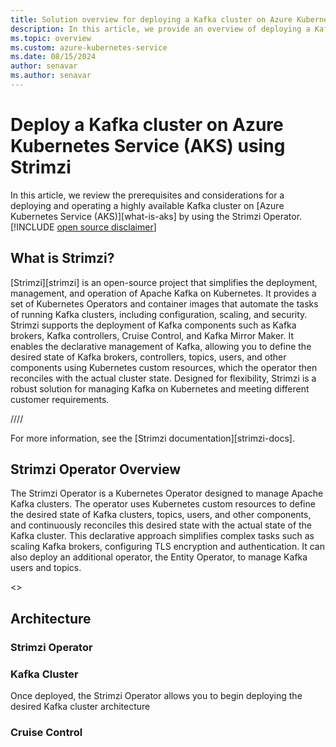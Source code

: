 ```yaml
---
title: Solution overview for deploying a Kafka cluster on Azure Kubernetes Service (AKS) using Strimzi
description: In this article, we provide an overview of deploying a Kafka cluster on Azure Kubernetes Service (AKS) using the Strimzi Operator.
ms.topic: overview
ms.custom: azure-kubernetes-service
ms.date: 08/15/2024
author: senavar
ms.author: senavar
---
```


# Deploy a Kafka cluster on Azure Kubernetes Service (AKS) using Strimzi

In this article, we review the prerequisites and considerations for a deploying and operating a highly available Kafka cluster on [Azure Kubernetes Service (AKS)][what-is-aks] by using the Strimzi Operator.
[!INCLUDE [open source disclaimer](./includes/open-source-disclaimer.md)]

## What is Strimzi?

[Strimzi][strimzi] is an open-source project that simplifies the deployment, management, and operation of Apache Kafka on Kubernetes. It provides a set of Kubernetes Operators and container images that automate the tasks of running Kafka clusters, including configuration, scaling, and security. Strimzi supports the deployment of Kafka components such as Kafka brokers, Kafka controllers, Cruise Control, and Kafka Mirror Maker. It enables the declarative management of Kafka, allowing you to define the desired state of Kafka brokers, controllers, topics, users, and other components using Kubernetes custom resources, which the operator then reconciles with the actual cluster state. Designed for flexibility, Strimzi is a robust solution for managing Kafka on Kubernetes and meeting different customer requirements.

//<insert diagram>//

For more information, see the [Strimzi documentation][strimzi-docs].

## Strimzi Operator Overview

The Strimzi Operator is a Kubernetes Operator designed to manage Apache Kafka clusters. The operator uses Kubernetes custom resources to define the desired state of Kafka clusters, topics, users, and other components, and continuously reconciles this desired state with the actual state of the Kafka cluster. This declarative approach simplifies complex tasks such as scaling Kafka brokers, configuring TLS encryption and authentication. It can also deploy an additional operator, the Entity Operator, to manage Kafka users and topics.  

<<Insert strizi operator diagram>>

## Architecture

### Strimzi Operator

### Kafka Cluster

Once deployed, the Strimzi Operator allows you to begin deploying the desired Kafka cluster architecture

### Cruise Control

### 
